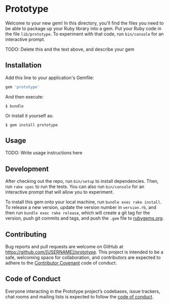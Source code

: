 # Prototype

Welcome to your new gem! In this directory, you'll find the files you need to be able to package up your Ruby library into a gem. Put your Ruby code in the file `lib/prototype`. To experiment with that code, run `bin/console` for an interactive prompt.

TODO: Delete this and the text above, and describe your gem

## Installation

Add this line to your application's Gemfile:

```ruby
gem 'prototype'
```

And then execute:

    $ bundle

Or install it yourself as:

    $ gem install prototype

## Usage

TODO: Write usage instructions here

## Development

After checking out the repo, run `bin/setup` to install dependencies. Then, run `rake spec` to run the tests. You can also run `bin/console` for an interactive prompt that will allow you to experiment.

To install this gem onto your local machine, run `bundle exec rake install`. To release a new version, update the version number in `version.rb`, and then run `bundle exec rake release`, which will create a git tag for the version, push git commits and tags, and push the `.gem` file to [rubygems.org](https://rubygems.org).

## Contributing

Bug reports and pull requests are welcome on GitHub at https://github.com/[USERNAME]/prototype. This project is intended to be a safe, welcoming space for collaboration, and contributors are expected to adhere to the [Contributor Covenant](http://contributor-covenant.org) code of conduct.

## Code of Conduct

Everyone interacting in the Prototype project’s codebases, issue trackers, chat rooms and mailing lists is expected to follow the [code of conduct](https://github.com/[USERNAME]/prototype/blob/master/CODE_OF_CONDUCT.md).
